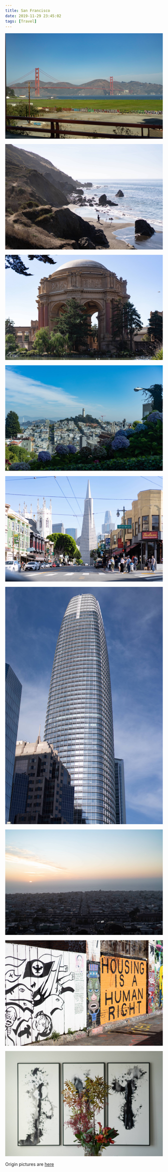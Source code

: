 ```yaml
---
title: San Francisco
date: 2019-11-29 23:45:02
tags: [Travel]
---
```


![Golden Gate Bridge](GoldenGate.jpg)

<!--truncate-->

![Man Fishing](SFCoast.jpg)

![Fine Arts Museum](Muesum.jpg)

![Downtown SF](SFDowntown.jpg)

![Downtown SF 2](SFDowntown2.jpg)

![Salesforce Tower](SalesforceTower.jpg)

![SF Sunset](SFCoast2.jpg)

![Street Art](StreetArt.jpg)

![Art Gallery](ArtGallery.jpg)

Origin pictures are [here](https://imgur.com/gallery/0NDCkL7)
